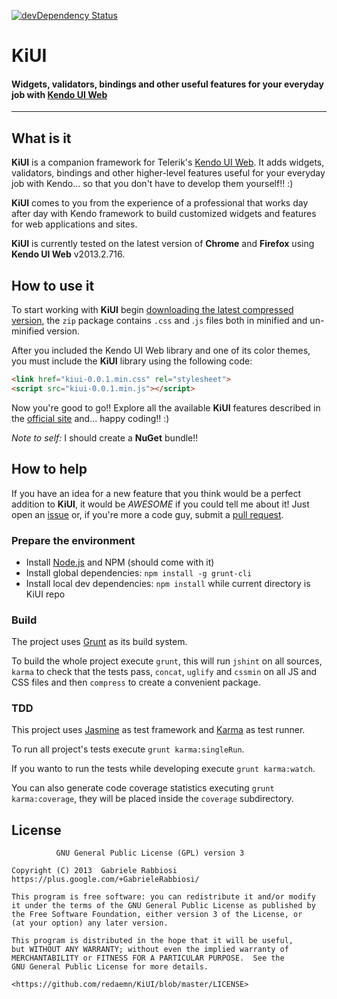 [![devDependency Status](https://david-dm.org/redaemn/KiUI/dev-status.png)](https://david-dm.org/redaemn/KiUI#info=devDependencies)

# KiUI
#### Widgets, validators, bindings and other useful features for your everyday job with [Kendo UI Web](http://www.kendoui.com/web.aspx)

***

## What is it

**KiUI** is a companion framework for Telerik's
[Kendo UI Web](http://www.kendoui.com/web.aspx). It adds widgets, validators,
bindings and other higher-level features useful for your everyday job with
Kendo... so that you don't have to develop them yourself!! :)

**KiUI** comes to you from the experience of a professional that works day after
day with Kendo framework to build customized widgets and features for web
applications and sites.

**KiUI** is currently tested on the latest version of **Chrome** and **Firefox**
using **Kendo UI Web** v2013.2.716.

## How to use it

To start working with **KiUI** begin
[downloading the latest compressed version](https://github.com/redaemn/KiUI/tree/gh-pages),
the `zip` package contains `.css` and .`js` files both in minified and
un-minified version.

After you included the Kendo UI Web library and one of its color themes, you
must include the **KiUI** library using the following code:

```html
<link href="kiui-0.0.1.min.css" rel="stylesheet">
<script src="kiui-0.0.1.min.js"></script>
```

Now you're good to go!! Explore all the available **KiUI** features described in
the [official site](http://redaemn.github.io/KiUI/) and... happy coding!! :)

*Note to self:* I should create a **NuGet** bundle!!

## How to help

If you have an idea for a new feature that you think would be a perfect addition
to **KiUI**, it would be *AWESOME* if you could tell me about it! Just open an
[issue](https://github.com/redaemn/KiUI/issues) or, if you're more a code guy,
submit a [pull request](https://github.com/redaemn/KiUI/pulls).

### Prepare the environment

* Install [Node.js](http://nodejs.org/) and NPM (should come with it)
* Install global dependencies: `npm install -g grunt-cli`
* Install local dev dependencies: `npm install` while current directory is KiUI
repo

### Build

The project uses [Grunt](http://gruntjs.com/) as its build system.

To build the whole project execute `grunt`, this will run `jshint` on all
sources, `karma` to check that the tests pass, `concat`, `uglify` and
`cssmin` on all JS and CSS files and then `compress` to create a convenient
package.

### TDD

This project uses [Jasmine](http://pivotal.github.io/jasmine/) as test framework
and [Karma](http://karma-runner.github.io) as test runner.

To run all project's tests execute `grunt karma:singleRun`.

If you wanto to run the tests while developing execute `grunt karma:watch`.

You can also generate code coverage statistics executing `grunt karma:coverage`,
they will be placed inside the `coverage` subdirectory.

## License

              GNU General Public License (GPL) version 3

    Copyright (C) 2013  Gabriele Rabbiosi https://plus.google.com/+GabrieleRabbiosi/

    This program is free software: you can redistribute it and/or modify
    it under the terms of the GNU General Public License as published by
    the Free Software Foundation, either version 3 of the License, or
    (at your option) any later version.

    This program is distributed in the hope that it will be useful,
    but WITHOUT ANY WARRANTY; without even the implied warranty of
    MERCHANTABILITY or FITNESS FOR A PARTICULAR PURPOSE.  See the
    GNU General Public License for more details.

    <https://github.com/redaemn/KiUI/blob/master/LICENSE>
